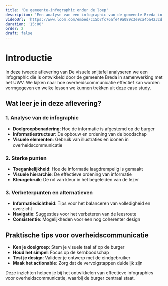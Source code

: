 ```yaml
---
title: 'De gemeente-infographic onder de loep'
description: 'Een analyse van een infographic van de gemeente Breda in samenwerking met het UWV, met praktische tips voor het ontwerpen van overheidscommunicatie'
videoUrl: 'https://www.loom.com/embed/c15b7fc76afe49a089c3e9ca4ba423cd'
duration: '15:00'
order: 2
draft: false
---
```


# Introductie

In deze tweede aflevering van De visuele snijtafel analyseren we een infographic die is ontwikkeld door de gemeente Breda in samenwerking met het UWV. We kijken naar hoe overheidscommunicatie effectief kan worden vormgegeven en welke lessen we kunnen trekken uit deze case study.

## Wat leer je in deze aflevering?

### 1. Analyse van de infographic

- **Doelgroepbenadering**: Hoe de informatie is afgestemd op de burger
- **Informatiestructuur**: De opbouw en ordening van de boodschap
- **Visuele elementen**: Gebruik van illustraties en iconen in overheidscommunicatie

### 2. Sterke punten

- **Toegankelijkheid**: Hoe de informatie laagdrempelig is gemaakt
- **Visuele hierarchie**: De effectieve ordening van informatie
- **Kleurgebruik**: De rol van kleur in het begeleiden van de lezer

### 3. Verbeterpunten en alternatieven

- **Informatiedichtheid**: Tips voor het balanceren van volledigheid en overzicht
- **Navigatie**: Suggesties voor het verbeteren van de leesroute
- **Consistentie**: Mogelijkheden voor een nog coherenter design

## Praktische tips voor overheidscommunicatie

- **Ken je doelgroep**: Stem je visuele taal af op de burger
- **Houd het simpel**: Focus op de kernboodschap
- **Test je design**: Valideer je ontwerp met de eindgebruiker
- **Maak het actionable**: Zorg dat de vervolgstappen duidelijk zijn

Deze inzichten helpen je bij het ontwikkelen van effectieve infographics voor overheidscommunicatie, waarbij de burger centraal staat.

